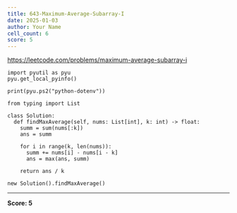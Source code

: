 ```yaml
---
title: 643-Maximum-Average-Subarray-I
date: 2025-01-03
author: Your Name
cell_count: 6
score: 5
---
```


https://leetcode.com/problems/maximum-average-subarray-i


```
import pyutil as pyu
pyu.get_local_pyinfo()
```


```
print(pyu.ps2("python-dotenv"))
```


```
from typing import List
```


```
class Solution:
  def findMaxAverage(self, nums: List[int], k: int) -> float:
    summ = sum(nums[:k])
    ans = summ

    for i in range(k, len(nums)):
      summ += nums[i] - nums[i - k]
      ans = max(ans, summ)

    return ans / k
```


```
new Solution().findMaxAverage()
```


---
**Score: 5**